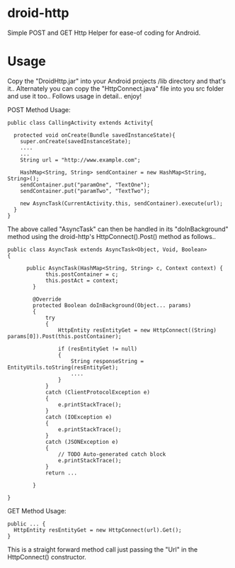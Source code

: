 droid-http
==========

Simple POST and GET Http Helper for ease-of coding for Android.


Usage
=====
Copy the "DroidHttp.jar" into your Android projects /lib directory and that's it.. Alternately you can copy the "HttpConnect.java" file into you src folder and use it too.. Follows usage in detail.. enjoy!

POST Method Usage:

    public class CallingActivity extends Activity{
    
      protected void onCreate(Bundle savedInstanceState){
        super.onCreate(savedInstanceState);
        ....
        ...
        String url = "http://www.example.com";
        
        HashMap<String, String> sendContainer = new HashMap<String, String>();
        sendContainer.put("paramOne", "TextOne");
        sendContainer.put("paramTwo", "TextTwo");
          
        new AsyncTask(CurrentActivity.this, sendContainer).execute(url);
      }
    }


The above called "AsyncTask" can then be handled in its "doInBackground" method using the droid-http's HttpConnect().Post() method as follows..

    public class AsyncTask extends AsyncTask<Object, Void, Boolean>
    {
    
          public AsyncTask(HashMap<String, String> c, Context context) {
        		this.postContainer = c;
        		this.postAct = context;
        	}
        
        	@Override
        	protected Boolean doInBackground(Object... params)
        	{
        		try
        		{
        			HttpEntity resEntityGet = new HttpConnect((String) params[0]).Post(this.postContainer);
        
        			if (resEntityGet != null)
        			{
        				String responseString = EntityUtils.toString(resEntityGet);
        				....
        			}
        		}
        		catch (ClientProtocolException e)
        		{
        			e.printStackTrace();
        		}
        		catch (IOException e)
        		{
        			e.printStackTrace();
        		}
        		catch (JSONException e)
        		{
        			// TODO Auto-generated catch block
        			e.printStackTrace();
        		}
        		return ...
        
        	}
    
    }
    
GET Method Usage:

    public ... {
      HttpEntity resEntityGet = new HttpConnect(url).Get();
    }    

This is a straight forward method call just passing the "Url" in the HttpConnect() constructor.


